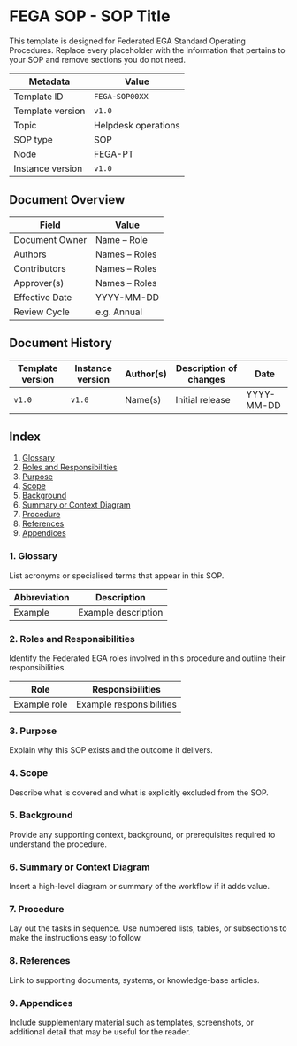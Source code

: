 # FEGA SOP - SOP Title

This template is designed for Federated EGA Standard Operating Procedures. Replace every placeholder with the information that pertains to your SOP and remove sections you do not need.

| Metadata | Value |
| -- | -- |
| Template ID | `FEGA-SOP00XX` |
| Template version | `v1.0` |
| Topic | Helpdesk operations |
| SOP type | SOP |
| Node | FEGA-PT |
| Instance version | `v1.0` |

## Document Overview

| Field | Value |
| -- | -- |
| Document Owner | Name – Role |
| Authors | Names – Roles |
| Contributors | Names – Roles |
| Approver(s) | Names – Roles |
| Effective Date | YYYY-MM-DD |
| Review Cycle | e.g. Annual |

## Document History

| Template version | Instance version | Author(s) | Description of changes | Date |
| -- | -- | -- | -- | -- |
| `v1.0` | `v1.0` | Name(s) | Initial release | YYYY-MM-DD |

## Index

1. [Glossary](#1-glossary)
2. [Roles and Responsibilities](#2-roles-and-responsibilities)
3. [Purpose](#3-purpose)
4. [Scope](#4-scope)
5. [Background](#5-background)
6. [Summary or Context Diagram](#6-summary-or-context-diagram)
7. [Procedure](#7-procedure)
8. [References](#8-references)
9. [Appendices](#9-appendices)

### 1. Glossary
List acronyms or specialised terms that appear in this SOP.

| Abbreviation | Description |
| -- | -- |
| Example | Example description |

### 2. Roles and Responsibilities
Identify the Federated EGA roles involved in this procedure and outline their responsibilities.

| Role | Responsibilities |
| -- | -- |
| Example role | Example responsibilities |

### 3. Purpose
Explain why this SOP exists and the outcome it delivers.

### 4. Scope
Describe what is covered and what is explicitly excluded from the SOP.

### 5. Background
Provide any supporting context, background, or prerequisites required to understand the procedure.

### 6. Summary or Context Diagram
Insert a high-level diagram or summary of the workflow if it adds value.

### 7. Procedure
Lay out the tasks in sequence. Use numbered lists, tables, or subsections to make the instructions easy to follow.

### 8. References
Link to supporting documents, systems, or knowledge-base articles.

### 9. Appendices
Include supplementary material such as templates, screenshots, or additional detail that may be useful for the reader.
